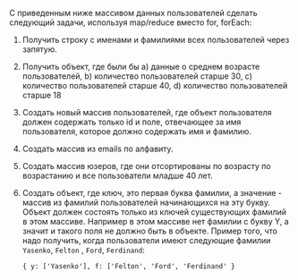 C приведенным ниже массивом данных пользователей сделать следующий задачи, используя map/reduce вместо for, forEach: 

1. Получить строку c именами и фамилиями всех пользователей через запятую.
2. Получить объект, где были бы a) данные о среднем возрасте пользователей, b) количество пользователей старше 30, c) количество пользователей старше 40,  d) количество пользователей старше 18
3. Создать новый массив пользователей, где объект пользователя должен содержать только id и поле, отвечающее за имя пользователя, которое должно содержать имя и фамилию.
4. Создать массив из emails по алфавиту.
5. Создать массив юзеров, где они отсортированы по возрасту по возрастанию и все пользователи младше 40 лет.
6. Создать объект, где ключ, это первая буква фамилии, а значение - массив из фамилий пользователей начинающихся на эту букву. Объект должен состоять только из ключей существующих фамилий в этом массиве. Например в этом массиве нет фамилии с букву Y, а значит и такого поля не должно быть в объекте.
Пример того, что надо получить, когда пользователи имеют следующие фамилии `Yasenko`, `Felton` , `Ford`, `Ferdinand`:

    `{
       y: ['Yasenko'],
       f: ['Felton', 'Ford', 'Ferdinand'
    }`